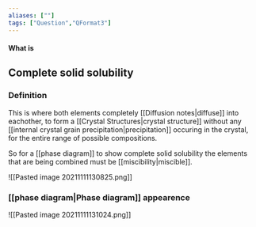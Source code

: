 ```yaml
---
aliases: [""]
tags: ["Question","QFormat3"]
---
```


#### What is
## Complete solid solubility
### Definition
This is where both elements completely [[Diffusion notes|diffuse]] into eachother, to form a [[Crystal Structures|crystal structure]] without any [[internal crystal grain precipitation|precipitation]] occuring in the crystal, for the entire range of possible compositions.

So for a [[phase diagram]] to show complete solid solubility the elements that are being combined must be [[miscibility|miscible]].

![[Pasted image 20211111130825.png]]

### [[phase diagram|Phase diagram]] appearence

![[Pasted image 20211111131024.png]]